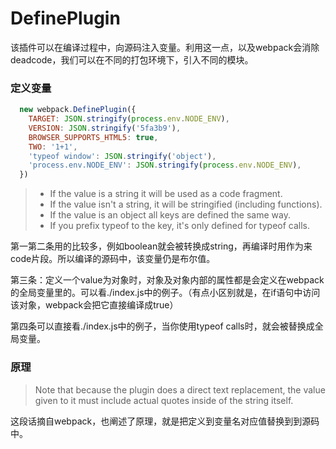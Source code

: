 # DefinePlugin

该插件可以在编译过程中，向源码注入变量。利用这一点，以及webpack会消除deadcode，我们可以在不同的打包环境下，引入不同的模块。

### 定义变量

```js
  new webpack.DefinePlugin({
    TARGET: JSON.stringify(process.env.NODE_ENV),
    VERSION: JSON.stringify('5fa3b9'),
    BROWSER_SUPPORTS_HTML5: true,
    TWO: '1+1',
    'typeof window': JSON.stringify('object'),
    'process.env.NODE_ENV': JSON.stringify(process.env.NODE_ENV),
  })
```


> * If the value is a string it will be used as a code fragment.
> * If the value isn't a string, it will be stringified (including functions).
> * If the value is an object all keys are defined the same way.
> * If you prefix typeof to the key, it's only defined for typeof calls.

第一第二条用的比较多，例如boolean就会被转换成string，再编译时用作为来code片段。所以编译的源码中，该变量仍是布尔值。

第三条：定义一个value为对象时，对象及对象内部的属性都是会定义在webpack的全局变量里的。可以看./index.js中的例子。（有点小区别就是，在if语句中访问该对象，webpack会把它直接编译成true）

第四条可以直接看./index.js中的例子，当你使用typeof calls时，就会被替换成全局变量。

### 原理

> Note that because the plugin does a direct text replacement, the value given to it must include actual quotes inside of the string itself. 

这段话摘自webpack，也阐述了原理，就是把定义到变量名对应值替换到到源码中。